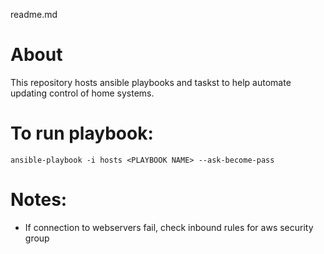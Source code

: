 readme.md
# About
This repository hosts ansible playbooks and taskst to help automate updating control of home systems.

# To run playbook:
`ansible-playbook -i hosts <PLAYBOOK NAME> --ask-become-pass`

# Notes:
 - If connection to webservers fail, check inbound rules for aws security group